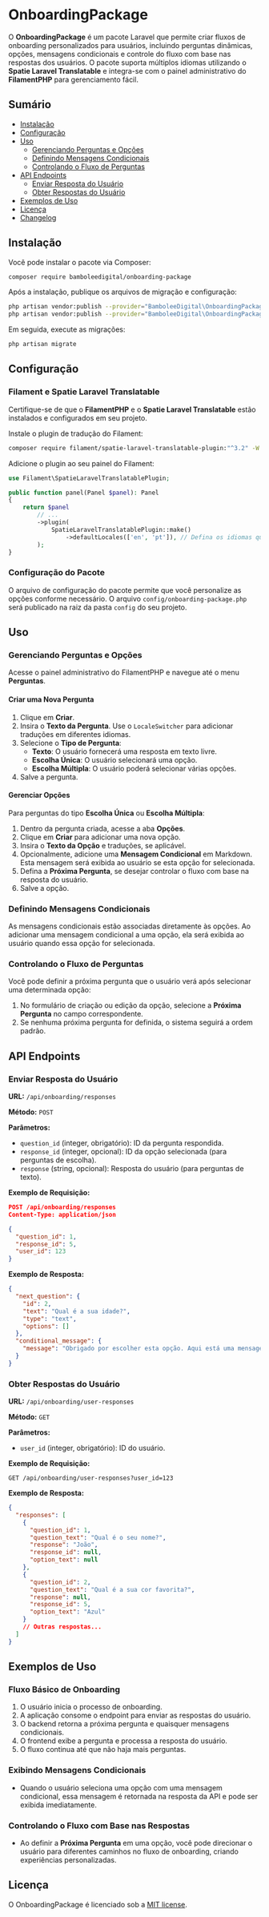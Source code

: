 # OnboardingPackage

O **OnboardingPackage** é um pacote Laravel que permite criar fluxos de onboarding personalizados para usuários, incluindo perguntas dinâmicas, opções, mensagens condicionais e controle do fluxo com base nas respostas dos usuários. O pacote suporta múltiplos idiomas utilizando o **Spatie Laravel Translatable** e integra-se com o painel administrativo do **FilamentPHP** para gerenciamento fácil.

## Sumário

- [Instalação](#instalação)
- [Configuração](#configuração)
- [Uso](#uso)
  - [Gerenciando Perguntas e Opções](#gerenciando-perguntas-e-opções)
  - [Definindo Mensagens Condicionais](#definindo-mensagens-condicionais)
  - [Controlando o Fluxo de Perguntas](#controlando-o-fluxo-de-perguntas)
- [API Endpoints](#api-endpoints)
  - [Enviar Resposta do Usuário](#enviar-resposta-do-usuário)
  - [Obter Respostas do Usuário](#obter-respostas-do-usuário)
- [Exemplos de Uso](#exemplos-de-uso)
- [Licença](#licença)
- [Changelog](#changelog)

## Instalação

Você pode instalar o pacote via Composer:

```bash
composer require bamboleedigital/onboarding-package
```

Após a instalação, publique os arquivos de migração e configuração:

```bash
php artisan vendor:publish --provider="BamboleeDigital\OnboardingPackage\Providers\OnboardingServiceProvider" --tag="migrations"
php artisan vendor:publish --provider="BamboleeDigital\OnboardingPackage\Providers\OnboardingServiceProvider" --tag="config"
```

Em seguida, execute as migrações:

```bash
php artisan migrate
```

## Configuração

### Filament e Spatie Laravel Translatable

Certifique-se de que o **FilamentPHP** e o **Spatie Laravel Translatable** estão instalados e configurados em seu projeto.

Instale o plugin de tradução do Filament:

```bash
composer require filament/spatie-laravel-translatable-plugin:"^3.2" -W
```

Adicione o plugin ao seu painel do Filament:

```php
use Filament\SpatieLaravelTranslatablePlugin;

public function panel(Panel $panel): Panel
{
    return $panel
        // ...
        ->plugin(
            SpatieLaravelTranslatablePlugin::make()
                ->defaultLocales(['en', 'pt']), // Defina os idiomas que deseja suportar
        );
}
```

### Configuração do Pacote

O arquivo de configuração do pacote permite que você personalize as opções conforme necessário. O arquivo `config/onboarding-package.php` será publicado na raiz da pasta `config` do seu projeto.

## Uso

### Gerenciando Perguntas e Opções

Acesse o painel administrativo do FilamentPHP e navegue até o menu **Perguntas**.

#### Criar uma Nova Pergunta

1. Clique em **Criar**.
2. Insira o **Texto da Pergunta**. Use o `LocaleSwitcher` para adicionar traduções em diferentes idiomas.
3. Selecione o **Tipo de Pergunta**:
   - **Texto**: O usuário fornecerá uma resposta em texto livre.
   - **Escolha Única**: O usuário selecionará uma opção.
   - **Escolha Múltipla**: O usuário poderá selecionar várias opções.
4. Salve a pergunta.

#### Gerenciar Opções

Para perguntas do tipo **Escolha Única** ou **Escolha Múltipla**:

1. Dentro da pergunta criada, acesse a aba **Opções**.
2. Clique em **Criar** para adicionar uma nova opção.
3. Insira o **Texto da Opção** e traduções, se aplicável.
4. Opcionalmente, adicione uma **Mensagem Condicional** em Markdown. Esta mensagem será exibida ao usuário se esta opção for selecionada.
5. Defina a **Próxima Pergunta**, se desejar controlar o fluxo com base na resposta do usuário.
6. Salve a opção.

### Definindo Mensagens Condicionais

As mensagens condicionais estão associadas diretamente às opções. Ao adicionar uma mensagem condicional a uma opção, ela será exibida ao usuário quando essa opção for selecionada.

### Controlando o Fluxo de Perguntas

Você pode definir a próxima pergunta que o usuário verá após selecionar uma determinada opção:

1. No formulário de criação ou edição da opção, selecione a **Próxima Pergunta** no campo correspondente.
2. Se nenhuma próxima pergunta for definida, o sistema seguirá a ordem padrão.

## API Endpoints

### Enviar Resposta do Usuário

**URL:** `/api/onboarding/responses`

**Método:** `POST`

**Parâmetros:**

- `question_id` (integer, obrigatório): ID da pergunta respondida.
- `response_id` (integer, opcional): ID da opção selecionada (para perguntas de escolha).
- `response` (string, opcional): Resposta do usuário (para perguntas de texto).

**Exemplo de Requisição:**

```json
POST /api/onboarding/responses
Content-Type: application/json

{
  "question_id": 1,
  "response_id": 5,
  "user_id": 123
}
```

**Exemplo de Resposta:**

```json
{
  "next_question": {
    "id": 2,
    "text": "Qual é a sua idade?",
    "type": "text",
    "options": []
  },
  "conditional_message": {
    "message": "Obrigado por escolher esta opção. Aqui está uma mensagem personalizada."
  }
}
```

### Obter Respostas do Usuário

**URL:** `/api/onboarding/user-responses`

**Método:** `GET`

**Parâmetros:**

- `user_id` (integer, obrigatório): ID do usuário.

**Exemplo de Requisição:**

```
GET /api/onboarding/user-responses?user_id=123
```

**Exemplo de Resposta:**

```json
{
  "responses": [
    {
      "question_id": 1,
      "question_text": "Qual é o seu nome?",
      "response": "João",
      "response_id": null,
      "option_text": null
    },
    {
      "question_id": 2,
      "question_text": "Qual é a sua cor favorita?",
      "response": null,
      "response_id": 5,
      "option_text": "Azul"
    }
    // Outras respostas...
  ]
}
```

## Exemplos de Uso

### Fluxo Básico de Onboarding

1. O usuário inicia o processo de onboarding.
2. A aplicação consome o endpoint para enviar as respostas do usuário.
3. O backend retorna a próxima pergunta e quaisquer mensagens condicionais.
4. O frontend exibe a pergunta e processa a resposta do usuário.
5. O fluxo continua até que não haja mais perguntas.

### Exibindo Mensagens Condicionais

- Quando o usuário seleciona uma opção com uma mensagem condicional, essa mensagem é retornada na resposta da API e pode ser exibida imediatamente.

### Controlando o Fluxo com Base nas Respostas

- Ao definir a **Próxima Pergunta** em uma opção, você pode direcionar o usuário para diferentes caminhos no fluxo de onboarding, criando experiências personalizadas.

## Licença

O OnboardingPackage é licenciado sob a [MIT license](LICENSE.md).